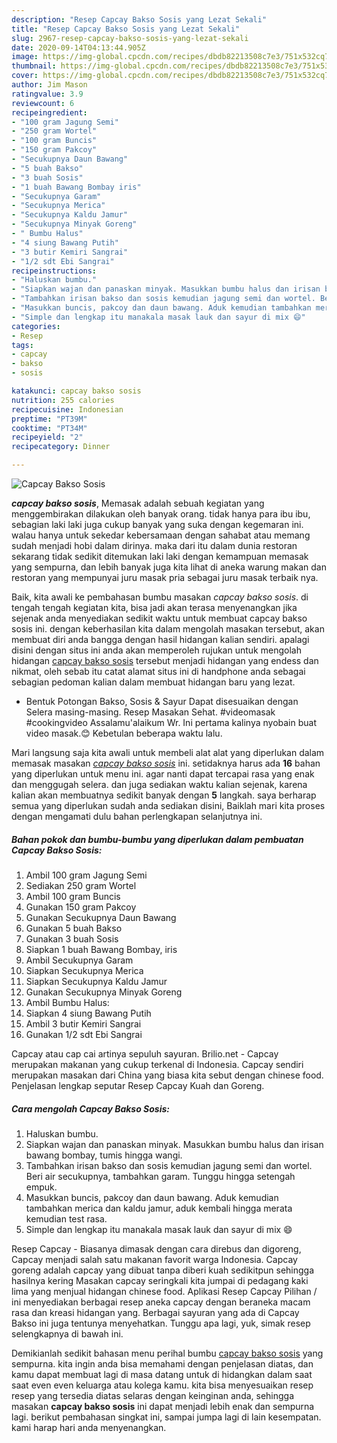 ```yaml
---
description: "Resep Capcay Bakso Sosis yang Lezat Sekali"
title: "Resep Capcay Bakso Sosis yang Lezat Sekali"
slug: 2967-resep-capcay-bakso-sosis-yang-lezat-sekali
date: 2020-09-14T04:13:44.905Z
image: https://img-global.cpcdn.com/recipes/dbdb82213508c7e3/751x532cq70/capcay-bakso-sosis-foto-resep-utama.jpg
thumbnail: https://img-global.cpcdn.com/recipes/dbdb82213508c7e3/751x532cq70/capcay-bakso-sosis-foto-resep-utama.jpg
cover: https://img-global.cpcdn.com/recipes/dbdb82213508c7e3/751x532cq70/capcay-bakso-sosis-foto-resep-utama.jpg
author: Jim Mason
ratingvalue: 3.9
reviewcount: 6
recipeingredient:
- "100 gram Jagung Semi"
- "250 gram Wortel"
- "100 gram Buncis"
- "150 gram Pakcoy"
- "Secukupnya Daun Bawang"
- "5 buah Bakso"
- "3 buah Sosis"
- "1 buah Bawang Bombay iris"
- "Secukupnya Garam"
- "Secukupnya Merica"
- "Secukupnya Kaldu Jamur"
- "Secukupnya Minyak Goreng"
- " Bumbu Halus"
- "4 siung Bawang Putih"
- "3 butir Kemiri Sangrai"
- "1/2 sdt Ebi Sangrai"
recipeinstructions:
- "Haluskan bumbu."
- "Siapkan wajan dan panaskan minyak. Masukkan bumbu halus dan irisan bawang bombay, tumis hingga wangi."
- "Tambahkan irisan bakso dan sosis kemudian jagung semi dan wortel. Beri air secukupnya, tambahkan garam. Tunggu hingga setengah empuk."
- "Masukkan buncis, pakcoy dan daun bawang. Aduk kemudian tambahkan merica dan kaldu jamur, aduk kembali hingga merata kemudian test rasa."
- "Simple dan lengkap itu manakala masak lauk dan sayur di mix 😄"
categories:
- Resep
tags:
- capcay
- bakso
- sosis

katakunci: capcay bakso sosis 
nutrition: 255 calories
recipecuisine: Indonesian
preptime: "PT39M"
cooktime: "PT34M"
recipeyield: "2"
recipecategory: Dinner

---
```



![Capcay Bakso Sosis](https://img-global.cpcdn.com/recipes/dbdb82213508c7e3/751x532cq70/capcay-bakso-sosis-foto-resep-utama.jpg)

<b><i>capcay bakso sosis</i></b>, Memasak adalah sebuah kegiatan yang menggembirakan dilakukan oleh banyak orang. tidak hanya para ibu ibu, sebagian laki laki juga cukup banyak yang suka dengan kegemaran ini. walau hanya untuk sekedar kebersamaan dengan sahabat atau memang sudah menjadi hobi dalam dirinya. maka dari itu dalam dunia restoran sekarang tidak sedikit ditemukan laki laki dengan kemampuan memasak yang sempurna, dan lebih banyak juga kita lihat di aneka warung makan dan restoran yang mempunyai juru masak pria sebagai juru masak terbaik nya.

Baik, kita awali ke pembahasan bumbu masakan <i>capcay bakso sosis</i>. di tengah tengah kegiatan kita, bisa jadi akan terasa menyenangkan jika sejenak anda menyediakan sedikit waktu untuk membuat capcay bakso sosis ini. dengan keberhasilan kita dalam mengolah masakan tersebut, akan membuat diri anda bangga dengan hasil hidangan kalian sendiri. apalagi disini dengan situs ini anda akan memperoleh rujukan untuk mengolah hidangan <u>capcay bakso sosis</u> tersebut menjadi hidangan yang endess dan nikmat, oleh sebab itu catat alamat situs ini di handphone anda sebagai sebagian pedoman kalian dalam membuat hidangan baru yang lezat.

- Bentuk Potongan Bakso, Sosis &amp; Sayur Dapat disesuaikan dengan Selera masing-masing. Resep Masakan Sehat. #videomasak #cookingvideo Assalamu&#39;alaikum Wr. Ini pertama kalinya nyobain buat video masak.😊 Kebetulan beberapa waktu lalu.


Mari langsung saja kita awali untuk membeli alat alat yang diperlukan dalam memasak masakan <u><i>capcay bakso sosis</i></u> ini. setidaknya harus ada <b>16</b> bahan yang diperlukan untuk menu ini. agar nanti dapat tercapai rasa yang enak dan menggugah selera. dan juga sediakan waktu kalian sejenak, karena kalian akan membuatnya sedikit banyak dengan <b>5</b> langkah. saya berharap semua yang diperlukan sudah anda sediakan disini, Baiklah mari kita proses dengan mengamati dulu bahan perlengkapan selanjutnya ini.

<!--inarticleads1-->

##### Bahan pokok dan bumbu-bumbu yang diperlukan dalam pembuatan Capcay Bakso Sosis:

1. Ambil 100 gram Jagung Semi
1. Sediakan 250 gram Wortel
1. Ambil 100 gram Buncis
1. Gunakan 150 gram Pakcoy
1. Gunakan Secukupnya Daun Bawang
1. Gunakan 5 buah Bakso
1. Gunakan 3 buah Sosis
1. Siapkan 1 buah Bawang Bombay, iris
1. Ambil Secukupnya Garam
1. Siapkan Secukupnya Merica
1. Siapkan Secukupnya Kaldu Jamur
1. Gunakan Secukupnya Minyak Goreng
1. Ambil  Bumbu Halus:
1. Siapkan 4 siung Bawang Putih
1. Ambil 3 butir Kemiri Sangrai
1. Gunakan 1/2 sdt Ebi Sangrai


Capcay atau cap cai artinya sepuluh sayuran. Brilio.net - Capcay merupakan makanan yang cukup terkenal di Indonesia. Capcay sendiri merupakan masakan dari China yang biasa kita sebut dengan chinese food. Penjelasan lengkap seputar Resep Capcay Kuah dan Goreng. 

<!--inarticleads2-->

##### Cara mengolah Capcay Bakso Sosis:

1. Haluskan bumbu.
1. Siapkan wajan dan panaskan minyak. Masukkan bumbu halus dan irisan bawang bombay, tumis hingga wangi.
1. Tambahkan irisan bakso dan sosis kemudian jagung semi dan wortel. Beri air secukupnya, tambahkan garam. Tunggu hingga setengah empuk.
1. Masukkan buncis, pakcoy dan daun bawang. Aduk kemudian tambahkan merica dan kaldu jamur, aduk kembali hingga merata kemudian test rasa.
1. Simple dan lengkap itu manakala masak lauk dan sayur di mix 😄


Resep Capcay - Biasanya dimasak dengan cara direbus dan digoreng, Capcay menjadi salah satu makanan favorit warga Indonesia. Capcay goreng adalah capcay yang dibuat tanpa diberi kuah sedikitpun sehingga hasilnya kering Masakan capcay seringkali kita jumpai di pedagang kaki lima yang menjual hidangan chinese food. Aplikasi Resep Capcay Pilihan / ini menyediakan berbagai resep aneka capcay dengan beraneka macam rasa dan kreasi hidangan yang. Berbagai sayuran yang ada di Capcay Bakso ini juga tentunya menyehatkan. Tunggu apa lagi, yuk, simak resep selengkapnya di bawah ini. 

Demikianlah sedikit bahasan menu perihal bumbu <u>capcay bakso sosis</u> yang sempurna. kita ingin anda bisa memahami dengan penjelasan diatas, dan kamu dapat membuat lagi di masa datang untuk di hidangkan dalam saat saat even even keluarga atau kolega kamu. kita bisa menyesuaikan resep resep yang tersedia diatas selaras dengan keinginan anda, sehingga masakan <b>capcay bakso sosis</b> ini dapat menjadi lebih enak dan sempurna lagi. berikut pembahasan singkat ini, sampai jumpa lagi di lain kesempatan. kami harap hari anda menyenangkan.
